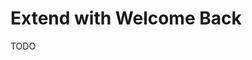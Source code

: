 # Extend with Welcome Back

<!--
{"email":"brunowego@gmail.com","photo_url":"https://avatar.cdnpk.net/6662140-211216072419.jpg","providers":"google"}

Welcome back!

brunowego@gmail.com
-->

TODO
